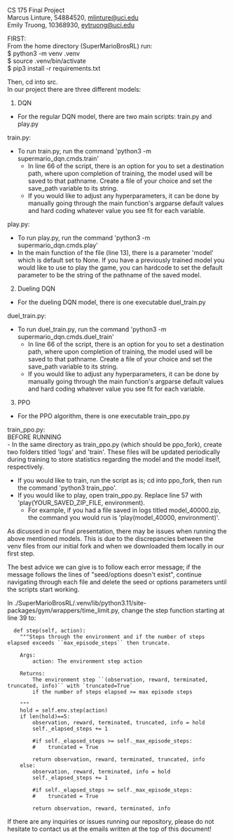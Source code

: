 CS 175 Final Project  
Marcus Linture, 54884520, mlinture@uci.edu  
Emily Truong, 10368930, eytruong@uci.edu  

FIRST:  
From the home directory (SuperMarioBrosRL) run:  
$ python3 -m venv .venv  
$ source .venv/bin/activate  
$ pip3 install -r requirements.txt  

Then, cd into src.  
In our project there are three different models:  

1. DQN  
  - For the regular DQN model, there are two main scripts: train.py and play.py  

  train.py:
  - To run train.py, run the command 'python3 -m supermario_dqn.cmds.train'
    - In line 66 of the script, there is an option for you to set a destination path, where upon completion of training, the model used will be saved to that pathname. Create a file of your choice and set the save_path variable to its string.
    - If you would like to adjust any hyperparameters, it can be done by manually going through the main function's argparse default values and hard coding whatever value you see fit for each variable.

  play.py:
  - To run play.py, run the command 'python3 -m supermario_dqn.cmds.play'
  - In the main function of the file (line 13), there is a parameter 'model' which is default set to None. If you have a previously trained model you would like to use to play the game, you can hardcode to set the default parameter to be the string of the pathname of the saved model.

2. Dueling DQN
  - For the dueling DQN model, there is one executable duel_train.py

  duel_train.py:
  - To run duel_train.py, run the command 'python3 -m supermario_dqn.cmds.duel_train'
    - In line 66 of the script, there is an option for you to set a destination path, where upon completion of training, the model used will be saved to that pathname. Create a file of your choice and set the save_path variable to its string.
    - If you would like to adjust any hyperparameters, it can be done by manually going through the main function's argparse default values and hard coding whatever value you see fit for each variable.

3. PPO
  - For the PPO algorithm, there is one executable train_ppo.py

  train_ppo.py:   
  BEFORE RUNNING  
    - In the same directory as train_ppo.py (which should be ppo_fork), create two folders titled 'logs' and 'train'. These files will be updated periodically during training to store statistics regarding the model and the model itself, respectively.
  - If you would like to train, run the script as is; cd into ppo_fork, then run the command 'python3 train_ppo'.
  - If you would like to play, open train_ppo.py. Replace line 57 with 'play(YOUR_SAVED_ZIP_FILE, environment).
    - For example, if you had a file saved in logs titled model_40000.zip, the command you would run is 'play(model_40000, environment)'.

As dicussed in our final presentation, there may be issues when running the above mentioned models. This is due to the discrepancies between the venv files from our initial fork and when we downloaded them locally in our first step.

The best advice we can give is to follow each error message; if the message follows the lines of "seed/options doesn't exist", continue navigating through each file and delete the seed or options parameters until the scripts start working.

In ./SuperMarioBrosRL/.venv/lib/python3.11/site-packages/gym/wrappers/time_limit.py, change the step function starting at line 39 to:

      def step(self, action):
        """Steps through the environment and if the number of steps elapsed exceeds ``max_episode_steps`` then truncate.

        Args:
            action: The environment step action

        Returns:
            The environment step ``(observation, reward, terminated, truncated, info)`` with `truncated=True`
            if the number of steps elapsed >= max episode steps

        """
        hold = self.env.step(action)
        if len(hold)==5:
            observation, reward, terminated, truncated, info = hold
            self._elapsed_steps += 1

            #if self._elapsed_steps >= self._max_episode_steps:
            #    truncated = True

            return observation, reward, terminated, truncated, info
        else:
            observation, reward, terminated, info = hold
            self._elapsed_steps += 1

            #if self._elapsed_steps >= self._max_episode_steps:
            #    truncated = True

            return observation, reward, terminated, info

        
If there are any inquiries or issues running our repository, please do not hesitate to contact us at the emails written at the top of this document!